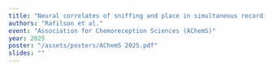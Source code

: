 ```yaml
---
title: "Neural correlates of sniffing and place in simultaneous recordings from the olfactory bulb and hippocampus"
authors: "Rafilson et al."
event: "Association for Chemoreception Sciences (AChemS)"
year: 2025
poster: "/assets/posters/AChemS 2025.pdf"
slides: ""
---
```

